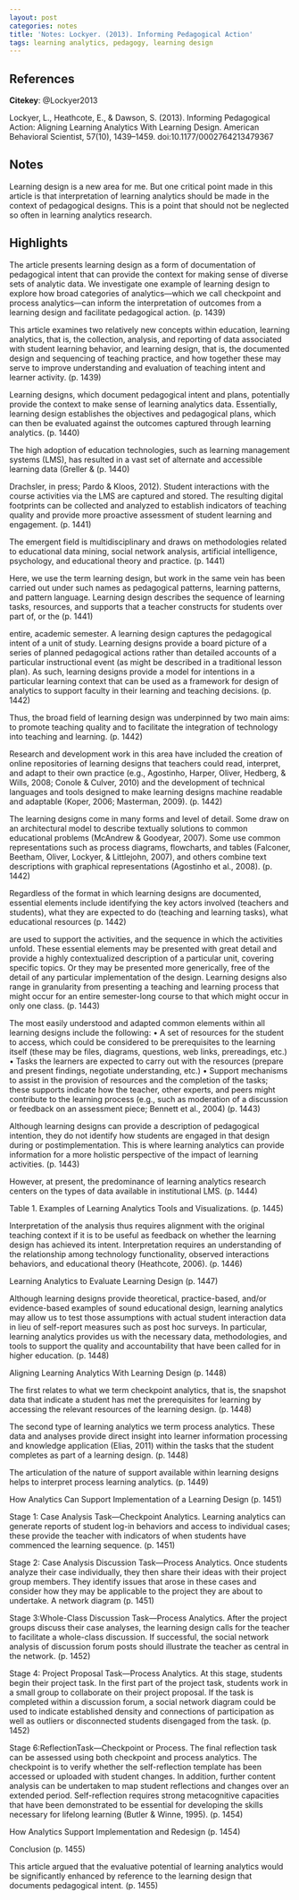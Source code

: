 ```yaml
---
layout: post
categories: notes
title: 'Notes: Lockyer. (2013). Informing Pedagogical Action'
tags: learning analytics, pedagogy, learning design
---
```


## References

**Citekey**: @Lockyer2013

Lockyer, L., Heathcote, E., & Dawson, S. (2013). Informing Pedagogical Action: Aligning Learning Analytics With Learning Design. American Behavioral Scientist, 57(10), 1439–1459. doi:10.1177/0002764213479367

## Notes

Learning design is a new area for me. But one critical point made in this article is that interpretation of learning analytics should be made in the context of pedagogical designs. This is a point that should not be neglected so often in learning analytics research.

## Highlights


The article presents learning design as a form of documentation of pedagogical intent that can provide the context for making sense of diverse sets of analytic data. We investigate one example of learning design to explore how broad categories of analytics—which we call checkpoint and process analytics—can inform the interpretation of outcomes from a learning design and facilitate pedagogical action. (p. 1439)

This article examines two relatively new concepts within education, learning analytics, that is, the collection, analysis, and reporting of data associated with student learning behavior, and learning design, that is, the documented design and sequencing of teaching practice, and how together these may serve to improve understanding and evaluation of teaching intent and learner activity. (p. 1439)

Learning designs, which document pedagogical intent and plans, potentially provide the context to make sense of learning analytics data. Essentially, learning design establishes the objectives and pedagogical plans, which can then be evaluated against the outcomes captured through learning analytics. (p. 1440)

The high adoption of education technologies, such as learning management systems (LMS), has resulted in a vast set of alternate and accessible learning data (Greller & (p. 1440)

Drachsler, in press; Pardo & Kloos, 2012). Student interactions with the course activities via the LMS are captured and stored. The resulting digital footprints can be collected and analyzed to establish indicators of teaching quality and provide more proactive assessment of student learning and engagement. (p. 1441)

The emergent field is multidisciplinary and draws on methodologies related to educational data mining, social network analysis, artificial intelligence, psychology, and educational theory and practice. (p. 1441)

Here, we use the term learning design, but work in the same vein has been carried out under such names as pedagogical patterns, learning patterns, and pattern language. Learning design describes the sequence of learning tasks, resources, and supports that a teacher constructs for students over part of, or the (p. 1441)

entire, academic semester. A learning design captures the pedagogical intent of a unit of study. Learning designs provide a board picture of a series of planned pedagogical actions rather than detailed accounts of a particular instructional event (as might be described in a traditional lesson plan). As such, learning designs provide a model for intentions in a particular learning context that can be used as a framework for design of analytics to support faculty in their learning and teaching decisions. (p. 1442)

Thus, the broad field of learning design was underpinned by two main aims: to promote teaching quality and to facilitate the integration of technology into teaching and learning. (p. 1442)

Research and development work in this area have included the creation of online repositories of learning designs that teachers could read, interpret, and adapt to their own practice (e.g., Agostinho, Harper, Oliver, Hedberg, & Wills, 2008; Conole & Culver, 2010) and the development of technical languages and tools designed to make learning designs machine readable and adaptable (Koper, 2006; Masterman, 2009). (p. 1442)

The learning designs come in many forms and level of detail. Some draw on an architectural model to describe textually solutions to common educational problems (McAndrew & Goodyear, 2007). Some use common representations such as process diagrams, flowcharts, and tables (Falconer, Beetham, Oliver, Lockyer, & Littlejohn, 2007), and others combine text descriptions with graphical representations (Agostinho et al., 2008). (p. 1442)

Regardless of the format in which learning designs are documented, essential elements include identifying the key actors involved (teachers and students), what they are expected to do (teaching and learning tasks), what educational resources (p. 1442)

are used to support the activities, and the sequence in which the activities unfold. These essential elements may be presented with great detail and provide a highly contextualized description of a particular unit, covering specific topics. Or they may be presented more generically, free of the detail of any particular implementation of the design. Learning designs also range in granularity from presenting a teaching and learning process that might occur for an entire semester-long course to that which might occur in only one class. (p. 1443)

The most easily understood and adapted common elements within all learning designs include the following: • A set of resources for the student to access, which could be considered to be prerequisites to the learning itself (these may be files, diagrams, questions, web links, prereadings, etc.) • Tasks the learners are expected to carry out with the resources (prepare and present findings, negotiate understanding, etc.) • Support mechanisms to assist in the provision of resources and the completion of the tasks; these supports indicate how the teacher, other experts, and peers might contribute to the learning process (e.g., such as moderation of a discussion or feedback on an assessment piece; Bennett et al., 2004) (p. 1443)

Although learning designs can provide a description of pedagogical intention, they do not identify how students are engaged in that design during or postimplementation. This is where learning analytics can provide information for a more holistic perspective of the impact of learning activities. (p. 1443)

However, at present, the predominance of learning analytics research centers on the types of data available in institutional LMS. (p. 1444)

Table 1. Examples of Learning Analytics Tools and Visualizations. (p. 1445)

Interpretation of the analysis thus requires alignment with the original teaching context if it is to be useful as feedback on whether the learning design has achieved its intent. Interpretation requires an understanding of the relationship among technology functionality, observed interactions behaviors, and educational theory (Heathcote, 2006). (p. 1446)

Learning Analytics to Evaluate Learning Design (p. 1447)

Although learning designs provide theoretical, practice-based, and/or evidence-based examples of sound educational design, learning analytics may allow us to test those assumptions with actual student interaction data in lieu of self-report measures such as post hoc surveys. In particular, learning analytics provides us with the necessary data, methodologies, and tools to support the quality and accountability that have been called for in higher education. (p. 1448)

Aligning Learning Analytics With Learning Design (p. 1448)

The first relates to what we term checkpoint analytics, that is, the snapshot data that indicate a student has met the prerequisites for learning by accessing the relevant resources of the learning design. (p. 1448)

The second type of learning analytics we term process analytics. These data and analyses provide direct insight into learner information processing and knowledge application (Elias, 2011) within the tasks that the student completes as part of a learning design. (p. 1448)

The articulation of the nature of support available within learning designs helps to interpret process learning analytics. (p. 1449)

How Analytics Can Support Implementation of a Learning Design (p. 1451)

Stage 1: Case Analysis Task—Checkpoint Analytics. Learning analytics can generate reports of student log-in behaviors and access to individual cases; these provide the teacher with indicators of when students have commenced the learning sequence. (p. 1451)

Stage 2: Case Analysis Discussion Task—Process Analytics. Once students analyze their case individually, they then share their ideas with their project group members. They identify issues that arose in these cases and consider how they may be applicable to the project they are about to undertake. A network diagram (p. 1451)

Stage 3:Whole-Class Discussion Task—Process Analytics. After the project groups discuss their case analyses, the learning design calls for the teacher to facilitate a whole-class discussion. If successful, the social network analysis of discussion forum posts should illustrate the teacher as central in the network. (p. 1452)

Stage 4: Project Proposal Task—Process Analytics. At this stage, students begin their project task. In the first part of the project task, students work in a small group to collaborate on their project proposal. If the task is completed within a discussion forum, a social network diagram could be used to indicate established density and connections of participation as well as outliers or disconnected students disengaged from the task. (p. 1452)

Stage 6:ReflectionTask—Checkpoint or Process. The final reflection task can be assessed using both checkpoint and process analytics. The checkpoint is to verify whether the self-reflection template has been accessed or uploaded with student changes. In addition, further content analysis can be undertaken to map student reflections and changes over an extended period. Self-reflection requires strong metacognitive capacities that have been demonstrated to be essential for developing the skills necessary for lifelong learning (Butler & Winne, 1995). (p. 1454)

How Analytics Support Implementation and Redesign (p. 1454)

Conclusion (p. 1455)

This article argued that the evaluative potential of learning analytics would be significantly enhanced by reference to the learning design that documents pedagogical intent. (p. 1455)
